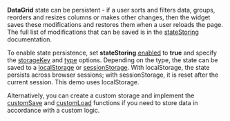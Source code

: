 **DataGrid** state can be persistent - if a user sorts and filters data, groups, reorders and resizes columns or makes other changes, then the widget saves these modifications and restores them when a user reloads the page. The full list of modifications that can be saved is in the [stateStoring](/Documentation/ApiReference/UI_Widgets/dxDataGrid/Configuration/stateStoring/) documentation.

To enable state persistence, set **stateStoring**.[enabled](/Documentation/ApiReference/UI_Widgets/dxDataGrid/Configuration/stateStoring/#enabled) to **true** and specify the [storageKey](/Documentation/ApiReference/UI_Widgets/dxDataGrid/Configuration/stateStoring/#storageKey) and [type](/Documentation/ApiReference/UI_Widgets/dxDataGrid/Configuration/stateStoring/#type) options. Depending on the type, the state can be saved to a [localStorage](https://developer.mozilla.org/en-US/docs/Web/API/Window/localStorage) or [sessionStorage](https://developer.mozilla.org/en-US/docs/Web/API/Window/sessionStorage). With localStorage, the state persists across browser sessions; with sessionStorage, it is reset after the current session. This demo uses localStorage.

Alternatively, you can create a custom storage and implement the [customSave](/Documentation/ApiReference/UI_Widgets/dxDataGrid/Configuration/stateStoring/#customSave) and [customLoad](/Documentation/ApiReference/UI_Widgets/dxDataGrid/Configuration/stateStoring/#customLoad) functions if you need to store data in accordance with a custom logic.

